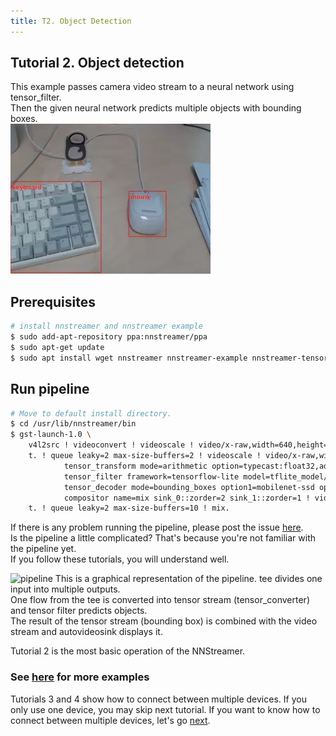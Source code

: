 ```yaml
---
title: T2. Object Detection
---
```


## Tutorial 2. Object detection

This example passes camera video stream to a neural network using tensor_filter.  
Then the given neural network predicts multiple objects with bounding boxes.  
![demo](https://raw.githubusercontent.com/nnstreamer/nnstreamer-example/master/native/example_object_detection_tensorflow_lite/object_detection_tflite_demo.webp)

## Prerequisites

```bash
# install nnstreamer and nnstreamer example
$ sudo add-apt-repository ppa:nnstreamer/ppa
$ sudo apt-get update
$ sudo apt install wget nnstreamer nnstreamer-example nnstreamer-tensorflow2-lite
```

## Run pipeline

```bash
# Move to default install directory.
$ cd /usr/lib/nnstreamer/bin
$ gst-launch-1.0 \
    v4l2src ! videoconvert ! videoscale ! video/x-raw,width=640,height=480,format=RGB,framerate=30/1 ! tee name=t \
    t. ! queue leaky=2 max-size-buffers=2 ! videoscale ! video/x-raw,width=300,height=300,format=RGB ! tensor_converter ! \
            tensor_transform mode=arithmetic option=typecast:float32,add:-127.5,div:127.5 ! \
            tensor_filter framework=tensorflow-lite model=tflite_model/ssd_mobilenet_v2_coco.tflite ! \
            tensor_decoder mode=bounding_boxes option1=mobilenet-ssd option2=tflite_model/coco_labels_list.txt option3=tflite_model/box_priors.txt option4=640:480 option5=300:300 ! \
            compositor name=mix sink_0::zorder=2 sink_1::zorder=1 ! videoconvert ! autovideosink \
    t. ! queue leaky=2 max-size-buffers=10 ! mix.
```

If there is any problem running the pipeline, please post the issue [here](https://github.com/nnstreamer/nnstreamer/issues).  
Is the pipeline a little complicated? That's because you're not familiar with the pipeline yet.  
If you follow these tutorials, you will understand well.  

![pipeline](T2_object_detection.png)
This is a graphical representation of the pipeline. tee divides one input into multiple outputs.  
One flow from the tee is converted into tensor stream (tensor_converter) and tensor filter predicts objects.  
The result of the tensor stream (bounding box) is combined with the video stream and autovideosink displays it.  

Tutorial 2 is the most basic operation of the NNStreamer.

### See [here](https://nnstreamer.github.io/nnstreamer-example) for more examples

Tutorials 3 and 4 show how to connect between multiple devices. If you only use one device, you may skip next tutorial. If you want to know how to connect between multiple devices, let's go [next](tutorial3_pubsub_mqtt.md).
